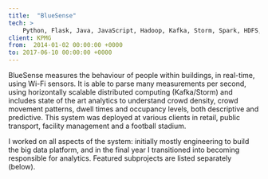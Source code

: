 ```yaml
---
title:  "BlueSense"
tech: >
    Python, Flask, Java, JavaScript, Hadoop, Kafka, Storm, Spark, HDFS, Hive, MongoDB, Linux, AWS, Google Cloud Platform
client: KPMG
from:  2014-01-02 00:00:00 +0000
to: 2017-06-10 00:00:00 +0000
---
```

BlueSense measures the behaviour of people within buildings, in real-time, using Wi-Fi sensors. It is able to parse many measurements per second, using horizontally scalable distributed computing (Kafka/Storm) and includes state of the art analytics to understand crowd density, crowd movement patterns, dwell times and occupancy levels, both descriptive and predictive. This system was deployed at various clients in retail, public transport, facility management and a football stadium.

I worked on all aspects of the system: initially mostly engineering to build the big data platform, and in the final year I transitioned into becoming responsible for analytics. Featured subprojects are listed separately (below).
